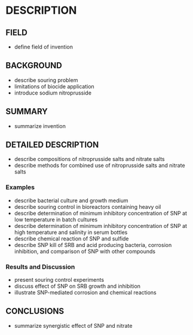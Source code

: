 # DESCRIPTION

## FIELD

- define field of invention

## BACKGROUND

- describe souring problem
- limitations of biocide application
- introduce sodium nitroprusside

## SUMMARY

- summarize invention

## DETAILED DESCRIPTION

- describe compositions of nitroprusside salts and nitrate salts
- describe methods for combined use of nitroprusside salts and nitrate salts

### Examples

- describe bacterial culture and growth medium
- describe souring control in bioreactors containing heavy oil
- describe determination of minimum inhibitory concentration of SNP at low temperature in batch cultures
- describe determination of minimum inhibitory concentration of SNP at high temperature and salinity in serum bottles
- describe chemical reaction of SNP and sulfide
- describe SNP kill of SRB and acid producing bacteria, corrosion inhibition, and comparison of SNP with other compounds

### Results and Discussion

- present souring control experiments
- discuss effect of SNP on SRB growth and inhibition
- illustrate SNP-mediated corrosion and chemical reactions

## CONCLUSIONS

- summarize synergistic effect of SNP and nitrate

